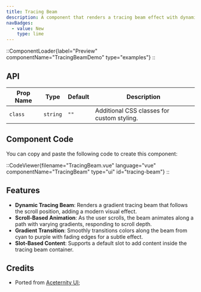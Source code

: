 ```yaml
---
title: Tracing Beam
description: A component that renders a tracing beam effect with dynamic scrolling animations and gradient strokes.
navBadges:
  - value: New
    type: lime
---
```


::ComponentLoader{label="Preview" componentName="TracingBeamDemo" type="examples"}
::

## API

| Prop Name | Type     | Default | Description                                |
| --------- | -------- | ------- | ------------------------------------------ |
| `class`   | `string` | `""`    | Additional CSS classes for custom styling. |

## Component Code

You can copy and paste the following code to create this component:

::CodeViewer{filename="TracingBeam.vue" language="vue" componentName="TracingBeam" type="ui" id="tracing-beam"}
::

## Features

- **Dynamic Tracing Beam**: Renders a gradient tracing beam that follows the scroll position, adding a modern visual effect.
- **Scroll-Based Animation**: As the user scrolls, the beam animates along a path with varying gradients, responding to scroll depth.
- **Gradient Transition**: Smoothly transitions colors along the beam from cyan to purple with fading edges for a subtle effect.
- **Slot-Based Content**: Supports a default slot to add content inside the tracing beam container.

## Credits

- Ported from [Aceternity UI](https://ui.aceternity.com/components/tracing-beam);
